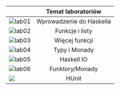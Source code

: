 |      | Temat laboratoriów |
| :------------- | :----------: |
 |![lab01](https://github.com/AdamKlekowski/AGH_Functional_Programming/tree/master/lab01) | Wprowadzenie do Haskella |
| ![lab02](https://github.com/AdamKlekowski/AGH_Functional_Programming/tree/master/lab02) | Funkcje i listy |
| ![lab03](https://github.com/AdamKlekowski/AGH_Functional_Programming/tree/master/lab03) | Więcej funkcji |
| ![lab04](https://github.com/AdamKlekowski/AGH_Functional_Programming/tree/master/lab04) | Typy i Monady |
| ![lab05](https://github.com/AdamKlekowski/AGH_Functional_Programming/tree/master/lab05) | Haskell IO |
| ![lab06](https://github.com/AdamKlekowski/AGH_Functional_Programming/tree/master/lab06) | Funktory/Monady |
| ![     ](https://github.com/AdamKlekowski/AGH_Functional_Programming/tree/master/HUnit) | HUnit |
